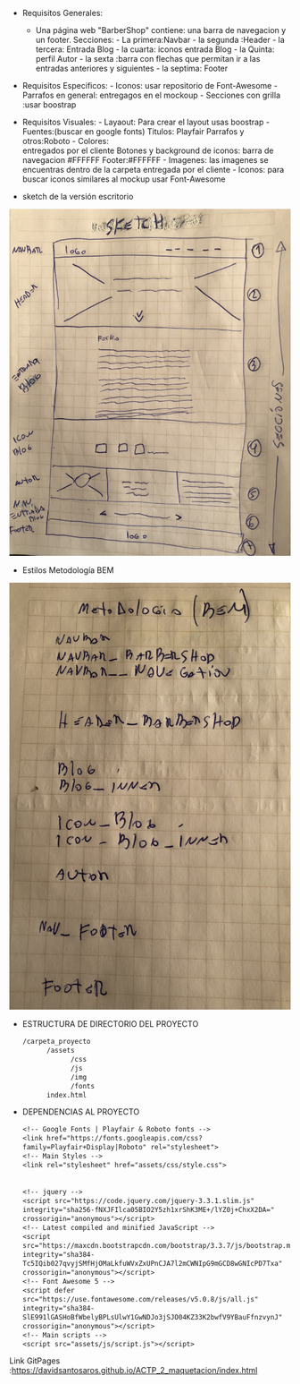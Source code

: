 - Requisitos Generales:
    - Una  página web "BarberShop" contiene:
        una barra de navegacion y un footer.
        Secciones: - La primera:Navbar
                   - la segunda :Header
                   - la tercera: Entrada Blog
                   - la cuarta: iconos entrada Blog
                   - la Quinta: perfil Autor
                   - la sexta :barra con flechas que permitan ir a las entradas anteriores y siguientes
                   - la septima: Footer
        
- Requisitos Especificos:
      - Iconos: usar repositorio de Font-Awesome
      -Parrafos en general:
         entregagos en el mockoup
      - Secciones con grilla :usar boostrap


- Requisitos Visuales:
      - Layaout: 
         Para crear el layout usas boostrap
      - Fuentes:(buscar en google fonts)
         Titulos: Playfair 
         Parrafos y otros:Roboto
      - Colores:   
         entregados por el cliente
         Botones y background de iconos:
         barra de navegacion #FFFFFF
         Footer:#FFFFFF
      - Imagenes:
         las imagenes se encuentras dentro de la carpeta entregada por el cliente
      - Iconos:
         para buscar iconos similares al mockup usar Font-Awesome



- sketch de la versión escritorio 

 ![aquí](version_desktop.jpg)


- Estilos Metodología BEM

![aquí](Hoja_estilos.jpg)


- ESTRUCTURA DE DIRECTORIO DEL PROYECTO

      /carpeta_proyecto 
            /assets
                  /css
                  /js
                  /img 
                  /fonts
            index.html

- DEPENDENCIAS AL PROYECTO

      <!-- Google Fonts | Playfair & Roboto fonts -->
      <link href="https://fonts.googleapis.com/css?family=Playfair+Display|Roboto" rel="stylesheet">
      <!-- Main Styles -->
      <link rel="stylesheet" href="assets/css/style.css">


      <!-- jquery -->
      <script src="https://code.jquery.com/jquery-3.3.1.slim.js" integrity="sha256-fNXJFIlca05BIO2Y5zh1xrShK3ME+/lYZ0j+ChxX2DA=" crossorigin="anonymous"></script>
      <!-- Latest compiled and minified JavaScript -->
      <script src="https://maxcdn.bootstrapcdn.com/bootstrap/3.3.7/js/bootstrap.min.js" integrity="sha384-Tc5IQib027qvyjSMfHjOMaLkfuWVxZxUPnCJA7l2mCWNIpG9mGCD8wGNIcPD7Txa" crossorigin="anonymous"></script>
      <!-- Font Awesome 5 -->
      <script defer src="https://use.fontawesome.com/releases/v5.0.8/js/all.js" integrity="sha384-SlE991lGASHoBfWbelyBPLsUlwY1GwNDJo3jSJO04KZ33K2bwfV9YBauFfnzvynJ" crossorigin="anonymous"></script>
      <!-- Main scripts -->
      <script src="assets/js/script.js"></script>
            


Link GitPages :https://davidsantosaros.github.io/ACTP_2_maquetacion/index.html
